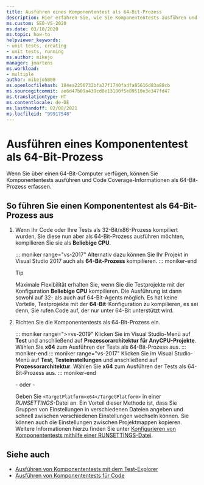 ```yaml
---
title: Ausführen eines Komponententest als 64-Bit-Prozess
description: Hier erfahren Sie, wie Sie Komponententests ausführen und Code-Coverage-Informationen als 64-Bit-Prozess erfassen. Sie benötigen einen 64-Bit-Computer.
ms.custom: SEO-VS-2020
ms.date: 03/10/2020
ms.topic: how-to
helpviewer_keywords:
- unit tests, creating
- unit tests, running
ms.author: mikejo
manager: jmartens
ms.workload:
- multiple
author: mikejo5000
ms.openlocfilehash: 184ea2250732bfa37f1740fadfa85616d83a88cb
ms.sourcegitcommit: ae6d47b09a439cd0e13180f5e89510e3e347fd47
ms.translationtype: HT
ms.contentlocale: de-DE
ms.lasthandoff: 02/08/2021
ms.locfileid: "99917548"
---
```

# <a name="run-a-unit-test-as-a-64-bit-process"></a>Ausführen eines Komponententest als 64-Bit-Prozess

Wenn Sie über einen 64-Bit-Computer verfügen, können Sie Komponententests ausführen und Code Coverage-Informationen als 64-Bit-Prozess erfassen.

## <a name="to-run-a-unit-test-as-a-64-bit-process"></a>So führen Sie einen Komponententest als 64-Bit-Prozess aus

1. Wenn Ihr Code oder Ihre Tests als 32-Bit/x86-Prozess kompiliert wurden, Sie diese nun aber als 64-Bit-Prozess ausführen möchten, kompilieren Sie sie als **Beliebige CPU**.

   ::: moniker range="vs-2017"
   Alternativ dazu können Sie Ihr Projekt in Visual Studio 2017 auch als **64-Bit-Prozess** kompilieren.
   ::: moniker-end

    > [!TIP]
    > Maximale Flexibilität erhalten Sie, wenn Sie die Testprojekte mit der Konfiguration **Beliebige CPU** kompilieren. Die Ausführung ist dann sowohl auf 32- als auch auf 64-Bit-Agents möglich. Es hat keine Vorteile, Testprojekte mit der **64-Bit**-Konfiguration zu kompilieren, es sei denn, Sie rufen Code auf, der nur unter 64-Bit unterstützt wird.

2. Richten Sie die Komponententests als 64-Bit-Prozess ein.

   ::: moniker range=">=vs-2019"
   Klicken Sie im Visual Studio-Menü auf **Test** und anschließend auf **Prozessorarchitektur für AnyCPU-Projekte**. Wählen Sie **x64** zum Ausführen der Tests als 64-Bit-Prozess aus.
   ::: moniker-end
   ::: moniker range="vs-2017"
   Klicken Sie im Visual Studio-Menü auf **Test**, **Testeinstellungen** und anschließend auf **Prozessorarchitektur**. Wählen Sie **x64** zum Ausführen der Tests als 64-Bit-Prozess aus.
   ::: moniker-end

   \- oder -

   Geben Sie `<TargetPlatform>x64</TargetPlatform>` in einer *RUNSETTINGS*-Datei an. Ein Vorteil dieser Methode ist, dass Sie Gruppen von Einstellungen in verschiedenen Dateien angeben und schnell zwischen verschiedenen Einstellungen wechseln können. Sie können auch die Einstellungen zwischen Projektmappen kopieren. Weitere Informationen hierzu finden Sie unter [Konfigurieren von Komponententests mithilfe einer RUNSETTINGS-Datei](../test/configure-unit-tests-by-using-a-dot-runsettings-file.md).

## <a name="see-also"></a>Siehe auch

- [Ausführen von Komponententests mit dem Test-Explorer](../test/run-unit-tests-with-test-explorer.md)
- [Ausführen von Komponententests für Code](../test/unit-test-your-code.md)
